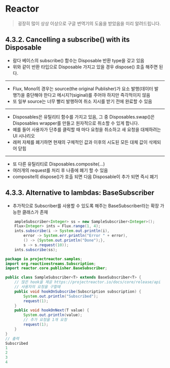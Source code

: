 # Reactor

> 굉장히 많이 상상 이상으로 구글 번역기의 도움을 받았음을 미리 알려드립니다.

## 4.3.2. Cancelling a subscribe() with its Disposable
- 람다 베이스의 subscribe() 함수는 Disposable 반환 type을 갖고 있음
- 위와 같이 반환 타입으로 Disposable 가지고 있을 경우 dispose() 호출 해주면 된다.
---
- Flux, Mono의 경우는 source(the original Publisher)가 요소 발행(데이터 발행?)을 중단해야 한다고 메시지?(siginal)를 주어야 하지만 즉각적이지 않음
- 또 일부 source는 너무 빨리 발행하여 취소 지시를 받기 전에 완료할 수 있음
---
- Disposables은 유틸리티 함수를 가지고 있음, 그 중 Disposables.swap()은 Disposables wrapper를 만들고 원자적으로 취소할 수 있게 합니다.
- 예를 들어 사용자가 단추를 클릭할 때 마다 요청을 취소하고 새 요청을 대체하려는 UI 시나리오
- 래퍼 자체를 폐기하면 현재의 구체적인 값과 이후의 시도된 모든 대체 값이 삭제되어 닫힘
---
- 또 다른 유틸리티로 Disposables.composite(...)
- 여러개의 request를 처리 후 나중에 폐기 할 수 있음
- composite의 dispose()가 호출 되면 다음 Disposable이 추가 되면 즉시 폐기

## 4.3.3. Alternative to lambdas: BaseSubscriber
- 추가적으로 Subscriber를 사용할 수 있도록 해주는 BaseSubscriber라는 확장 가능한 클래스가 존재
```java
    ampleSubscriber<Integer> ss = new SampleSubscriber<Integer>();
    Flux<Integer> ints = Flux.range(1, 4);
    ints.subscribe(i -> System.out.println(i),
        error -> System.err.println("Error " + error),
        () -> {System.out.println("Done");},
        s -> s.request(10));
    ints.subscribe(ss);
```
```java
package io.projectreactor.samples;
import org.reactivestreams.Subscription;
import reactor.core.publisher.BaseSubscriber;

public class SampleSubscriber<T> extends BaseSubscriber<T> {
    // 많은 hook을 제공 https://projectreactor.io/docs/core/release/api
    // 사용자의 요청을 구할때 
	public void hookOnSubscribe(Subscription subscription) {
		System.out.println("Subscribed");
		request(1);
	}
	public void hookOnNext(T value) {
		System.out.println(value);
        // 추가 요청을 1개 요청
		request(1);
	}
}
// 출력
Subscribed
1
2
3
4
```
